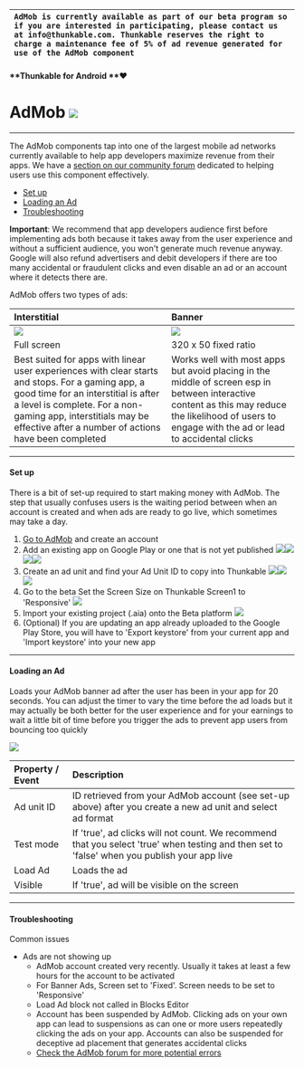 | `AdMob is currently available as part of our beta program so if you are interested in participating, please contact us at info@thunkable.com. Thunkable reserves the right to charge a maintenance fee of 5% of ad revenue generated for use of the AdMob component` |
| :--- |


#### **Thunkable for Android **❤

# AdMob ![](/assets/admob-icon.png)

---

The AdMob components tap into one of the largest mobile ad networks currently available to help app developers maximize revenue from their apps. We have a [section on our community forum](https://community.thunkable.com/c/professional/admob) dedicated to helping users use this component effectively.

* [Set up](/thunkable-for-android/set-up.md)
* [Loading an Ad](#loading-an-ad)
* [Troubleshooting](#troubleshooting)

**Important**: We recommend that app developers audience first before implementing ads both because it takes away from the user experience and without a sufficient audience, you won't generate much revenue anyway. Google will also refund advertisers and debit developers if there are too many accidental or fraudulent clicks and even disable an ad or an account where it detects there are.

AdMob offers two types of ads:

| Interstitial | Banner |
| :--- | :--- |
| ![](/assets/admob-fig-1.png) | ![](/assets/admob-fig-2.png) |
| Full screen | 320 x 50 fixed ratio |
| Best suited for apps with linear user experiences with clear starts and stops.  For a gaming app, a good time for an interstitial is after a level is complete.  For a non-gaming app, interstitials may be effective after a number of actions have been completed | Works well with most apps but avoid placing in the middle of screen esp in between interactive content as this may reduce the likelihood of users to engage with the ad or lead to accidental clicks |

---

#### Set up

There is a bit of set-up required to start making money with AdMob.  The step that usually confuses users is the waiting period between when an account is created and when ads are ready to go live, which sometimes may take a day.

1. [Go to AdMob](https://www.google.com/admob/) and create an account 
2. Add an existing app on Google Play or one that is not yet published ![](/assets/admob-fig-3.png)![](/assets/admob-fig-4.png)![](/assets/admob-fig-5.png)![](/assets/admob-fig-6.png)
3. Create an ad unit and find your Ad Unit ID to copy into Thunkable  ![](/assets/admob-fig-7.png)![](/assets/admob-fig-8.png)![](/assets/admob-fig-9.png)
4. Go to the beta Set the Screen Size on Thunkable Screen1 to 'Responsive' ![](/assets/admob-fig-10.png)
5. Import your existing project \(.aia\) onto the Beta platform ![](/assets/admob-fig-11.png)
6. \(Optional\) If you are updating an app already uploaded to the Google Play Store, you will have to 'Export keystore' from your current app and 'Import keystore' into your new app

---

#### Loading an Ad

Loads your AdMob banner ad after the user has been in your app for 20 seconds.  You can adjust the timer to vary the time before the ad loads but it may actually be both better for the user experience and for your earnings to wait a little bit of time before you trigger the ads to prevent app users from bouncing too quickly

![](/assets/admob-blocks-1.png)

| Property / Event | Description |
| :--- | :--- |
| Ad unit ID | ID retrieved from your AdMob account \(see set-up above\) after you create a new ad unit and select ad format |
| Test mode | If 'true', ad clicks will not count. We recommend that you select 'true' when testing and then set to 'false' when you publish your app live |
| Load Ad | Loads the ad |
| Visible | If 'true', ad will be visible on the screen |

---

#### Troubleshooting

Common issues

* Ads are not showing up
  * AdMob account created very recently. Usually it takes at least a few hours for the account to be activated
  * For Banner Ads, Screen set to 'Fixed'. Screen needs to be set to 'Responsive'
  * Load Ad block not called in Blocks Editor
  * Account has been suspended by AdMob. Clicking ads on your own app can lead to suspensions as can one or more users repeatedly clicking the ads on your app. Accounts can also be suspended for deceptive ad placement that generates accidental clicks
  * [Check the AdMob forum for more potential errors](https://community.thunkable.com/c/professional/admob)



